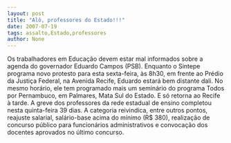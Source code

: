 ```yaml
---
layout: post
title: "Alô, professores do Estado!!!"
date: 2007-07-19
tags: assalto,Estado,professores
author: None
---
```

Os trabalhadores em Educa&ccedil;&atilde;o devem estar mal informados sobre a agenda do governador Eduardo Campos (PSB). Enquanto o Sintepe programa novo protesto para esta sexta-feira, &agrave;s 8h30, em frente ao Pr&eacute;dio da Justi&ccedil;a Federal, na Avenida Recife, Eduardo estar&aacute; bem distante dali. No mesmo hor&aacute;rio, ele tem programado mais um semin&aacute;rio do programa Todos por Pernambuco, em Palmares, Mata Sul do Estado. E s&oacute; retorna ao Recife &agrave; tarde.
A greve dos professores da rede estadual de ensino completou nesta quinta-feira 39 dias. A categoria reivindica, entre outros pontos, reajuste salarial, sal&aacute;rio-base acima do m&iacute;nimo (R$ 380), realiza&ccedil;&atilde;o de concurso p&uacute;blico para funcion&aacute;rios administrativos e convoca&ccedil;&atilde;o dos docentes aprovados no &uacute;ltimo concurso. 
&nbsp; 